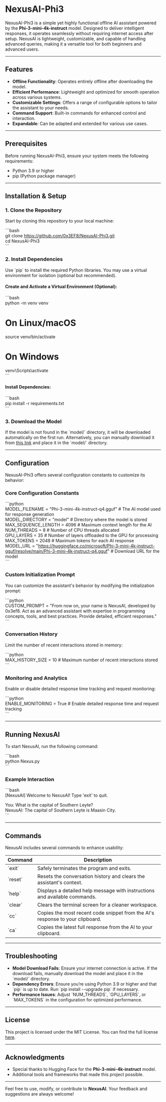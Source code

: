 
# NexusAI-Phi3  

NexusAI-Phi3 is a simple yet highly functional offline AI assistant powered by the **Phi-3-mini-4k-instruct** model. Designed to deliver intelligent responses, it operates seamlessly without requiring internet access after setup. NexusAI is lightweight, customizable, and capable of handling advanced queries, making it a versatile tool for both beginners and advanced users.  

---

## Features  

- **Offline Functionality**: Operates entirely offline after downloading the model.  
- **Efficient Performance**: Lightweight and optimized for smooth operation across various systems.  
- **Customizable Settings**: Offers a range of configurable options to tailor the assistant to your needs.  
- **Command Support**: Built-in commands for enhanced control and interaction.  
- **Expandable**: Can be adapted and extended for various use cases.  

---

## Prerequisites  

Before running NexusAI-Phi3, ensure your system meets the following requirements:  

- Python 3.9 or higher  
- pip (Python package manager)  

---

## Installation & Setup  

### 1. Clone the Repository  

Start by cloning this repository to your local machine:  

\`\`\`bash  
git clone https://github.com/0x3EF8/NexusAI-Phi3.git  
cd NexusAI-Phi3  
\`\`\`  

### 2. Install Dependencies  

Use \`pip\` to install the required Python libraries. You may use a virtual environment for isolation (optional but recommended).  

#### Create and Activate a Virtual Environment (Optional):  

\`\`\`bash  
python -m venv venv  
# On Linux/macOS  
source venv/bin/activate  
# On Windows  
venv\Scripts\activate  
\`\`\`  

#### Install Dependencies:  

\`\`\`bash  
pip install -r requirements.txt  
\`\`\`  

### 3. Download the Model  

If the model is not found in the \`model/\` directory, it will be downloaded automatically on the first run. Alternatively, you can manually download it from [this link](https://huggingface.co/microsoft/Phi-3-mini-4k-instruct-gguf/resolve/main/Phi-3-mini-4k-instruct-q4.gguf) and place it in the \`model/\` directory.  

---

## Configuration  

NexusAI-Phi3 offers several configuration constants to customize its behavior:  

### Core Configuration Constants  

\`\`\`python  
MODEL_FILENAME = "Phi-3-mini-4k-instruct-q4.gguf"  # The AI model used for response generation  
MODEL_DIRECTORY = "model"  # Directory where the model is stored  
MAX_SEQUENCE_LENGTH = 4096  # Maximum context length for the AI  
NUM_THREADS = 8  # Number of CPU threads allocated  
GPU_LAYERS = 35  # Number of layers offloaded to the GPU for processing  
MAX_TOKENS = 2048  # Maximum tokens for each AI response  
MODEL_URL = "https://huggingface.co/microsoft/Phi-3-mini-4k-instruct-gguf/resolve/main/Phi-3-mini-4k-instruct-q4.gguf"  # Download URL for the model  
\`\`\`  

### Custom Initialization Prompt  

You can customize the assistant's behavior by modifying the initialization prompt:  

\`\`\`python  
CUSTOM_PROMPT = "From now on, your name is NexusAI, developed by 0x3ef8. Act as an advanced assistant with expertise in programming concepts, tools, and best practices. Provide detailed, efficient responses."  
\`\`\`  

### Conversation History  

Limit the number of recent interactions stored in memory:  

\`\`\`python  
MAX_HISTORY_SIZE = 10  # Maximum number of recent interactions stored  
\`\`\`  

### Monitoring and Analytics  

Enable or disable detailed response time tracking and request monitoring:  

\`\`\`python  
ENABLE_MONITORING = True  # Enable detailed response time and request tracking  
\`\`\`  

---

## Running NexusAI  

To start NexusAI, run the following command:  

\`\`\`bash  
python Nexus.py  
\`\`\`  

### Example Interaction  

\`\`\`bash  
[NexusAI] Welcome to NexusAI! Type 'exit' to quit.  

You: What is the capital of Southern Leyte?  
NexusAI: The capital of Southern Leyte is Maasin City.  
\`\`\`  

---

## Commands  

NexusAI includes several commands to enhance usability:  

| Command    | Description                                                                                 |  
|------------|---------------------------------------------------------------------------------------------|  
| \`exit\`     | Safely terminates the program and exits.                                                   |  
| \`reset\`    | Resets the conversation history and clears the assistant's context.                        |  
| \`help\`     | Displays a detailed help message with instructions and available commands.                 |  
| \`clear\`    | Clears the terminal screen for a cleaner workspace.                                        |  
| \`cc\`       | Copies the most recent code snippet from the AI's response to your clipboard.              |  
| \`ca\`       | Copies the latest full response from the AI to your clipboard.                             |  

---

## Troubleshooting  

- **Model Download Fails**: Ensure your internet connection is active. If the download fails, manually download the model and place it in the \`model/\` directory.  
- **Dependency Errors**: Ensure you’re using Python 3.9 or higher and that \`pip\` is up to date. Run \`pip install --upgrade pip\` if necessary.  
- **Performance Issues**: Adjust \`NUM_THREADS\`, \`GPU_LAYERS\`, or \`MAX_TOKENS\` in the configuration for optimized performance.  

---

## License  

This project is licensed under the MIT License. You can find the full license [here](LICENSE).  

---

## Acknowledgments  

- Special thanks to Hugging Face for the **Phi-3-mini-4k-instruct** model.  
- Additional tools and frameworks that made this project possible.  

---  

Feel free to use, modify, or contribute to **NexusAI**. Your feedback and suggestions are always welcome!  
